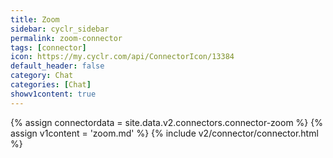 ```yaml
---
title: Zoom
sidebar: cyclr_sidebar
permalink: zoom-connector
tags: [connector]
icon: https://my.cyclr.com/api/ConnectorIcon/13384
default_header: false
category: Chat
categories: [Chat]
showv1content: true
---
```

{% assign connectordata = site.data.v2.connectors.connector-zoom %}
{% assign v1content = 'zoom.md' %}
{% include v2/connector/connector.html %}	